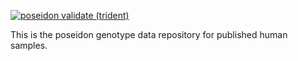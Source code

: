 [![poseidon validate (trident)](https://github.com/poseidon-framework/published_data/workflows/poseidon%20validate%20(trident)/badge.svg)](https://github.com/poseidon-framework/published_data/actions)

This is the poseidon genotype data repository for published human samples. 

